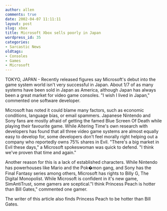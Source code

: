```yaml
---
author: allen
comments: true
date: 2002-04-07 11:11:11
layout: post
slug: xbox
title: Microsoft Xbox sells poorly in Japan
wordpress_id: 35
categories:
- Sarcastic News
oldtags:
- Consoles
- Games
- Microsoft
---
```


TOKYO, JAPAN - Recently released figures say Microsoft's debut into           the game system world isn't very successful in Japan. About 1/7 of as           many systems have been sold in Japan as America, although Japan has           always been a great market for video game consoles. "I wish I lived           in Japan," commented one software developer.




Microsoft has noted it could           blame many factors, such as economic conditions, language bias, or email           spammers. Japanese Nintendo and Sony fans are mostly afraid of getting           the famed Blue Screen Of Death while playing their favourite game. While           Altering Time's own research with developers has found that all three           video game systems are almost equally easy to develop for, some developers           don't feel morally right helping out a company who reportedly owns 75%           shares in Evil. "There's a big market in Evil these days," a Microsoft           spokeswoman was quick to defend. "I think we've proven that time and           again."




Another reason for this is a           lack of established characters. While Nintendo has powerhouses like           Mario and the Pok�mon gang, and Sony has the Final Fantasy series among           others, Microsoft has rights to Billy G, The Digital Monopolist. While           Microsoft is confident in it's new game, SimAntiTrust, some gamers are           sceptical."I think Princess Peach is hotter than Bill Gates," commented           one gamer.




The writer of this article also           finds Princess Peach to be hotter than Bill Gates.
